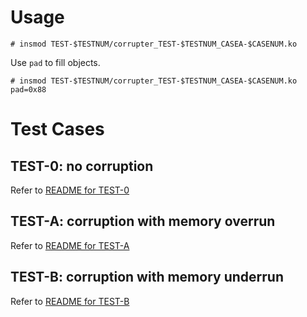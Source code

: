 # Usage

~~~
# insmod TEST-$TESTNUM/corrupter_TEST-$TESTNUM_CASEA-$CASENUM.ko
~~~

Use `pad` to fill objects.

~~~
# insmod TEST-$TESTNUM/corrupter_TEST-$TESTNUM_CASEA-$CASENUM.ko pad=0x88
~~~

# Test Cases
## TEST-0: no corruption
Refer to [README for TEST-0](TEST-0/README.md)

## TEST-A: corruption with memory overrun
Refer to [README for TEST-A](TEST-A/README.md)

## TEST-B: corruption with memory underrun
Refer to [README for TEST-B](TEST-B/README.md)
